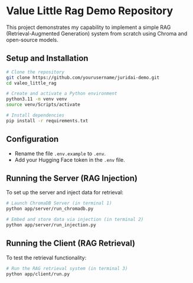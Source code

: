 # Value Little Rag Demo Repository

This project demonstrates my capability to implement a simple RAG (Retrieval-Augmented Generation) system from scratch using Chroma and open-source models.

## Setup and Installation

```bash
# Clone the repository
git clone https://github.com/yourusername/juridai-demo.git
cd valeo_little_rag

# Create and activate a Python environment
python3.11 -m venv venv
source venv/Scripts/activate

# Install dependencies
pip install -r requirements.txt
```

## Configuration

- Rename the file `.env.example` to `.env`.
- Add your Hugging Face token in the `.env` file.

## Running the Server (RAG Injection)

To set up the server and inject data for retrieval:

```bash
# Launch ChromaDB Server (in terminal 1)
python app/server/run_chromadb.py

# Embed and store data via injection (in terminal 2)
python app/server/run_injection.py
```

## Running the Client (RAG Retrieval)

To test the retrieval functionality:

```bash
# Run the RAG retrieval system (in terminal 3)
python app/client/run.py
```